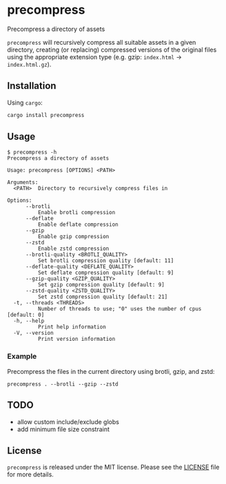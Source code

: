 # precompress

Precompress a directory of assets

`precompress` will recursively compress all suitable assets in a given directory,
creating (or replacing) compressed versions of the original files using the
appropriate extension type (e.g. gzip: `index.html` -> `index.html.gz`).

## Installation

Using `cargo`:

```sh
cargo install precompress
```

## Usage

```
$ precompress -h
Precompress a directory of assets

Usage: precompress [OPTIONS] <PATH>

Arguments:
  <PATH>  Directory to recursively compress files in

Options:
      --brotli
          Enable brotli compression
      --deflate
          Enable deflate compression
      --gzip
          Enable gzip compression
      --zstd
          Enable zstd compression
      --brotli-quality <BROTLI_QUALITY>
          Set brotli compression quality [default: 11]
      --deflate-quality <DEFLATE_QUALITY>
          Set deflate compression quality [default: 9]
      --gzip-quality <GZIP_QUALITY>
          Set gzip compression quality [default: 9]
      --zstd-quality <ZSTD_QUALITY>
          Set zstd compression quality [default: 21]
  -t, --threads <THREADS>
          Number of threads to use; "0" uses the number of cpus [default: 0]
  -h, --help
          Print help information
  -V, --version
          Print version information
```

### Example

Precompress the files in the current directory using brotli, gzip, and zstd:

```
precompress . --brotli --gzip --zstd
```

## TODO

- allow custom include/exclude globs
- add minimum file size constraint

## License

`precompress` is released under the MIT license.
Please see the [LICENSE](./LICENSE) file for more details.
